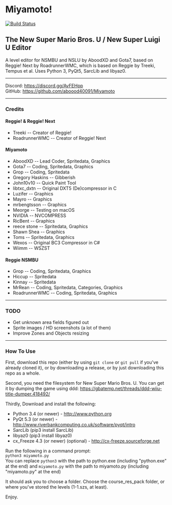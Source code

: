 # Miyamoto! 
[![Build Status](https://travis-ci.org/Nintendocustom/Miyamoto.svg?branch=teat)](https://travis-ci.org/Nintendocustom/Miyamoto)
## The New Super Mario Bros. U / New Super Luigi U Editor
A level editor for NSMBU and NSLU by AboodXD and Gota7, based on Reggie! Next by RoadrunnerWMC, which is based on Reggie by Treeki, Tempus et al. Uses Python 3, PyQt5, SarcLib and libyaz0.

----------------------------------------------------------------

Discord: https://discord.gg/AvFEHpp  
GitHub: https://github.com/aboood40091/Miyamoto  

----------------------------------------------------------------

### Credits
#### Reggie! & Reggie! Next
* Treeki -- Creator of Reggie!
* RoadrunnerWMC -- Creator of Reggie! Next
  
#### Miyamoto
* AboodXD -- Lead Coder, Spritedata, Graphics
* Gota7 -- Coding, Spritedata, Graphics
* Grop -- Coding, Spritedata
* Gregory Haskins -- Gibberish
* John10v10 -- Quick Paint Tool
* libtxc_dxtn -- Original DXT5 (De)compressor in C
* Luzifer -- Graphics
* Mayro -- Graphics
* mrbengtsson -- Graphics
* Meorge -- Testing on macOS
* NVIDIA -- NVCOMPRESS
* RicBent -- Graphics
* reece stone -- Spritedata, Graphics
* Shawn Shea -- Graphics
* Toms -- Spritedata, Graphics
* Wexos -- Original BC3 Compressor in C#
* Wiimm -- WSZST
  
#### Reggie NSMBU
* Grop -- Coding, Spritedata, Graphics
* Hiccup -- Spritedata
* Kinnay -- Spritedata
* MrRean -- Coding, Spritedata, Categories, Graphics
* RoadrunnerWMC -- Coding, Spritedata, Graphics

----------------------------------------------------------------

### TODO
- Get unknown area fields figured out
- Sprite images / HD screenshots (a lot of them)
- Improve Zones and Objects resizing

----------------------------------------------------------------

### How To Use
First, download this repo (either by using ```git clone``` or ```git pull``` if you've already cloned it), or by downloading a release, or by just downloading this repo as a whole.

Second, you need the filesystem for New Super Mario Bros. U. You can get it by dumping the game using ddd: https://gbatemp.net/threads/ddd-wiiu-title-dumper.418492/

Thirdly, Download and install the following:
 * Python 3.4 (or newer) - http://www.python.org
 * PyQt 5.3 (or newer) - http://www.riverbankcomputing.co.uk/software/pyqt/intro
 * SarcLib (pip3 install SarcLib)
 * libyaz0 (pip3 install libyaz0)
 * cx_Freeze 4.3 (or newer) (optional) - http://cx-freeze.sourceforge.net  

Run the following in a command prompt:  
`python3 miyamoto.py`  
You can replace `python3` with the path to python.exe (including "python.exe" at the end) and `miyamoto.py` with the path to miyamoto.py (including "miyamoto.py" at the end)  
  
It should ask you to choose a folder. Choose the course_res_pack folder, or where you've stored the levels (1-1.szs, at least).

Enjoy.
